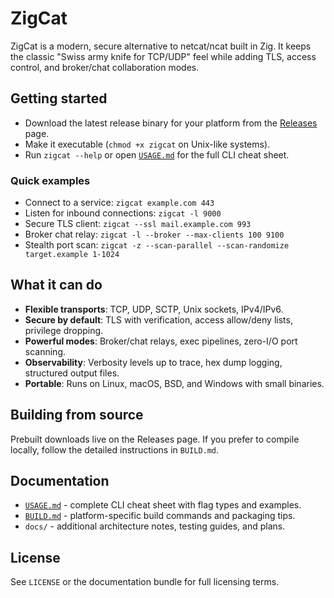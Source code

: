 # ZigCat

ZigCat is a modern, secure alternative to netcat/ncat built in Zig. It keeps the classic "Swiss army knife for TCP/UDP" feel while adding TLS, access control, and broker/chat collaboration modes.

## Getting started
- Download the latest release binary for your platform from the [Releases](https://github.com/whit3rabbit/zigcat/releases) page.
- Make it executable (`chmod +x zigcat` on Unix-like systems).
- Run `zigcat --help` or open [`USAGE.md`](USAGE.md) for the full CLI cheat sheet.

### Quick examples
- Connect to a service: `zigcat example.com 443`
- Listen for inbound connections: `zigcat -l 9000`
- Secure TLS client: `zigcat --ssl mail.example.com 993`
- Broker chat relay: `zigcat -l --broker --max-clients 100 9100`
- Stealth port scan: `zigcat -z --scan-parallel --scan-randomize target.example 1-1024`

## What it can do
- **Flexible transports**: TCP, UDP, SCTP, Unix sockets, IPv4/IPv6.
- **Secure by default**: TLS with verification, access allow/deny lists, privilege dropping.
- **Powerful modes**: Broker/chat relays, exec pipelines, zero-I/O port scanning.
- **Observability**: Verbosity levels up to trace, hex dump logging, structured output files.
- **Portable**: Runs on Linux, macOS, BSD, and Windows with small binaries.

## Building from source
Prebuilt downloads live on the Releases page. If you prefer to compile locally, follow the detailed instructions in `BUILD.md`.

## Documentation
- [`USAGE.md`](USAGE.md) - complete CLI cheat sheet with flag types and examples.
- [`BUILD.md`](BUILD.md) - platform-specific build commands and packaging tips.
- `docs/` - additional architecture notes, testing guides, and plans.

## License
See `LICENSE` or the documentation bundle for full licensing terms.

